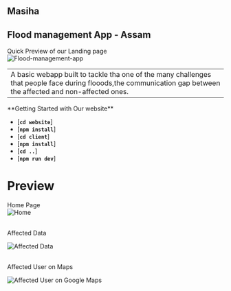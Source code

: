 ## Masiha
## Flood management App - Assam

Quick Preview of our Landing page
<br/>
![Flood-management-app](https://github.com/Samudranil-silenthero/Masiha/blob/main/website/website-snapshots/baan.png)

<table>
<tr>
<td>
A basic webapp built to tackle tha one of the many challenges that people face during flooods,the communication gap between the affected and non-affected ones. 
</td>
</tr>
</table>
**Getting Started with Our website** 

* [**`cd website`**]
* [**`npm install`**]
* [**`cd client`**]
* [**`npm install`**]
* [**`cd ..`**]
* [**`npm run dev`**]

# Preview
Home Page 
<br/>
![Home](https://github.com/Samudranil-silenthero/Masiha/blob/main/website/website-snapshots/Annotation%202021-03-21%20023004.png)

<br/>
Affected Data 

![Affected Data](https://github.com/Samudranil-silenthero/Masiha/blob/main/website/website-snapshots/Annotation%202021-03-21%20023130.png)

<br/>
Affected User on Maps

![Affected User on Google Maps](https://github.com/Samudranil-silenthero/Masiha/blob/main/website/website-snapshots/Annotation%202021-03-21%20023209.png)


